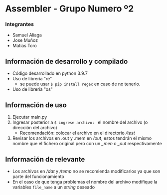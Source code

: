 # Assembler - Grupo Numero º2
### Integrantes
- Samuel Aliaga
- Jose Muñoz
- Matias Toro

## Información de desarrollo y compilado
- Código desarrollado en python 3.9.7
- Uso de librería "re" 
  - se puede usar `$ pip install regex` en caso de no tenerlo.
- Uso de librería "os"


## Información de uso
1. Ejecutar main.py
2. Ingresar posterior a `$ ingrese archivo: ` el nombre del archivo (o dirección del archivo)
   - Recomendación: colocar el archivo en el directorio _/test_
3. Revisar los archivos en .out y .mem en _/out_, estos tendrán el mismo nombre que el fichero original pero con un _\_men_ o _\_out_ respectivamente

## Información de relevante
- Los archivos en _/dat_ y _/temp_ no se recomienda modificarlos ya que son parte del funcionamiento
- En el caso de que tenga problemas el nombre del archivo modifique la variables `file_name` a un _string_ deseado